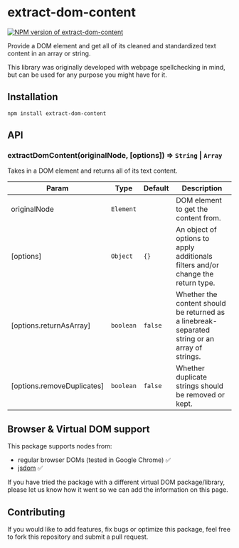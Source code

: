 # extract-dom-content

[![NPM version of extract-dom-content](https://img.shields.io/npm/v/extract-dom-content)](https://www.npmjs.com/package/extract-dom-content)

Provide a DOM element and get all of its cleaned and standardized text content in an array or string.

This library was originally developed with webpage spellchecking in mind, but can be used for any purpose you might have for it.

## Installation

```
npm install extract-dom-content
```

## API

<a name="extractDomContent"></a>

### extractDomContent(originalNode, [options]) ⇒ <code>String</code> \| <code>Array</code>
Takes in a DOM element and returns all of its text content.

| Param | Type | Default | Description |
| --- | --- | --- | --- |
| originalNode | <code>Element</code> |  | DOM element to get the content from. |
| [options] | <code>Object</code> | <code>{}</code> | An object of options to apply additionals filters and/or change the return type. |
| [options.returnAsArray] | <code>boolean</code> | <code>false</code> | Whether the content should be returned as a linebreak-separated string or an array of strings. |
| [options.removeDuplicates] | <code>boolean</code> | <code>false</code> | Whether duplicate strings should be removed or kept. |


## Browser & Virtual DOM support

This package supports nodes from:
- regular browser DOMs (tested in Google Chrome) ✅
- [jsdom](https://github.com/jsdom/jsdom) ✅

If you have tried the package with a different virtual DOM package/library, please let us know how it went so we can add the information on this page.

## Contributing

If you would like to add features, fix bugs or optimize this package, feel free to fork this repository and submit a pull request.
